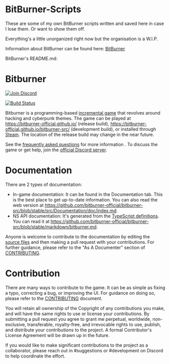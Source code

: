 # BitBurner-Scripts
These are some of my own BitBurner scripts written and saved here in case I lose them. Or want to show them off.

Everything's a little unorganized right now but the organisation is a W.I.P.

Information about BitBurner can be found here: [BitBurner](https://github.com/bitburner-official/bitburner-src)

BitBurner's README.md:

# Bitburner

[![Join Discord](https://img.shields.io/discord/415207508303544321)](https://discord.gg/TFc3hKD)

[![Build Status](https://github.com/bitburner-official/bitburner-src/actions/workflows/ci.yml/badge.svg?branch=dev)](https://github.com/bitburner-official/bitburner-src/actions/workflows/ci.yml)

Bitburner is a programming-based [incremental game](https://en.wikipedia.org/wiki/Incremental_game)
that revolves around hacking and cyberpunk themes.
The game can be played at https://bitburner-official.github.io/ (release build), https://bitburner-official.github.io/bitburner-src/ (development build), or installed through [Steam](https://store.steampowered.com/app/1812820/Bitburner/).
The location of the release build may change in the near future.

See the [frequently asked questions](./doc/FAQ.md) for more information . To discuss the game or get help, join the [official Discord server](https://discord.gg/TFc3hKD).

# Documentation

There are 2 types of documentation:

- In-game documentation: It can be found in the Documentation tab. This is the best place to get up-to-date information. You can also read the web version at https://github.com/bitburner-official/bitburner-src/blob/stable/src/Documentation/doc/index.md.
- NS API documentation: It's generated from the [TypeScript definitions](./src/ScriptEditor/NetscriptDefinitions.d.ts). You can read it at https://github.com/bitburner-official/bitburner-src/blob/stable/markdown/bitburner.md.

Anyone is welcome to contribute to the documentation by editing the [source
files](/src/Documentation/doc) and then making a pull request with your contributions.
For further guidance, please refer to the "As A Documenter" section of
[CONTRIBUTING](./doc/CONTRIBUTING.md#as-a-documenter).

# Contribution

There are many ways to contribute to the game. It can be as simple as fixing
a typo, correcting a bug, or improving the UI. For guidance on doing so,
please refer to the [CONTRIBUTING](./doc/CONTRIBUTING.md) document.

You will retain all ownership of the Copyright of any contributions you make,
and will have the same rights to use or license your contributions. By
submitting a pull request you agree to grant me perpetual, worldwide,
non-exclusive, transferable, royalty-free, and irrevocable rights to use,
publish, and distribute your contributions to the project. A formal
Contributor's License Agreement will be drawn up in the future.

If you would like to make significant contributions to the project as a
collaborator, please reach out in #suggestions or #development on Discord to
help coordinate the effort.
